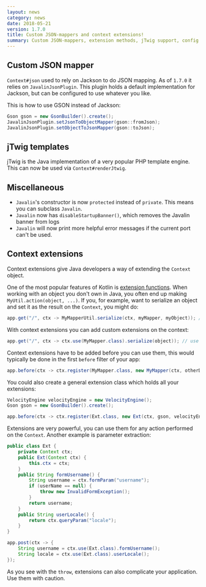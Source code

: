```yaml
---
layout: news
category: news
date: 2018-05-21
version: 1.7.0
title: Custom JSON-mappers and context extensions!
summary: Custom JSON-mappers, extension methods, jTwig support, config options
---
```


## Custom JSON mapper
`Context#json` used to rely on Jackson to do JSON mapping. As of `1.7.0` it relies on `JavalinJsonPlugin`.
This plugin holds a default implementation for Jackson, but can be configured to use whatever you like.

This is how to use GSON instead of Jackson:

```java
Gson gson = new GsonBuilder().create();
JavalinJsonPlugin.setJsonToObjectMapper(gson::fromJson);
JavalinJsonPlugin.setObjectToJsonMapper(gson::toJson);
```

## jTwig templates
jTwig is the Java implementation of a very popular PHP template engine.
This can now be used via `Context#renderJtwig`.

## Miscellaneous
* `Javalin`'s constructor is now `protected` instead of `private`. This means you can subclass `Javalin`.
* `Javalin` now has `disableStartupBanner()`, which removes the Javalin banner from logs
* `Javalin` will now print more helpful error messages if the current port can't be used.

## Context extensions

Context extensions give Java developers a way of extending the `Context` object.

One of the most popular features of Kotlin is [extension functions](https://kotlinlang.org/docs/reference/extensions.html).
When working with an object you don't own in Java, you often end up making `MyUtil.action(object, ...)`.
If you, for example, want to serialize an object and set it as the result on the `Context`, you might do:

```java
app.get("/", ctx -> MyMapperUtil.serialize(ctx, myMapper, myObject)); // three args, what happens where?
```

With context extensions you can add custom extensions on the context:

```java
app.get("/", ctx -> ctx.use(MyMapper.class).serialize(object)); // use MyMapper to serialize object
```

Context extensions have to be added before you can use them, this would typically be done in the first `before` filter of your app:

```java
app.before(ctx -> ctx.register(MyMapper.class, new MyMapper(ctx, otherDependency));
```

You could also create a general extension class which holds all your extensions:

```java
VelocityEngine velocityEngine = new VelocityEngine();
Gson gson = new GsonBuilder().create();

app.before(ctx -> ctx.register(Ext.class, new Ext(ctx, gson, velocityEngine)));
```

Extensions are very powerful, you can use them for any action performed on the `Context`.
Another example is parameter extraction:

```java
public class Ext {
    private Context ctx;
    public Ext(Context ctx) {
        this.ctx = ctx;
    }
    public String formUsername() {
        String username = ctx.formParam("username");
        if (userName == null) {
            throw new InvalidFormException();
        }
        return username;
    }
    public String userLocale() {
        return ctx.queryParam("locale");
    }
}

app.post(ctx -> {
    String username = ctx.use(Ext.class).formUsername();
    String locale = ctx.use(Ext.class).userLocale();
});
```

As you see with the `throw`, extensions can also complicate your application. Use them with caution.
